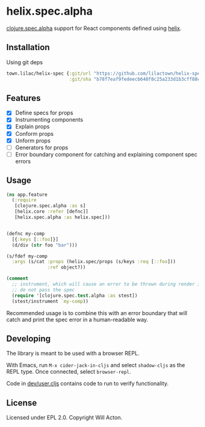 # helix.spec.alpha

[clojure.spec.alpha](https://github.com/clojure/spec.alpha) support for React
components defined using [helix](https://github.com/lilactown/helix).

## Installation

Using git deps

```clojure
town.lilac/helix-spec {:git/url "https://github.com/lilactown/helix-spec-alpha.git"
                       :git/sha "b78f7eaf9fedeecb648f8c25a233d1b3cff88c2f"}
```

## Features

- [x] Define specs for props
- [x] Instrumenting components
- [x] Explain props
- [x] Conform props
- [x] Unform props
- [ ] Generators for props
- [ ] Error boundary component for catching and explaining component spec errors

## Usage

```clojure
(ns app.feature
  (:require
   [clojure.spec.alpha :as s]
   [helix.core :refer [defnc]]
   [helix.spec.alpha :as helix.spec]))


(defnc my-comp
  [{:keys [::foo]}]
  (d/div (str foo "bar")))

(s/fdef my-comp
  :args (s/cat :props (helix.spec/props (s/keys :req [::foo]))
               :ref object?))

(comment
  ;; instrument, which will cause an error to be thrown during render if props
  ;; do not pass the spec
  (require '[clojure.spec.test.alpha :as stest])
  (stest/instrument `my-comp))
```

Recommended usage is to combine this with an error boundary that will catch and
print the spec error in a human-readable way.

## Developing

The library is meant to be used with a browser REPL.

With Emacs, run `M-x cider-jack-in-cljs` and select `shadow-cljs` as the REPL
type. Once connected, select `browser-repl`.

Code in [dev/user.cljs](./dev/user.cljs) contains code to run to verify
functionality.

## License

Licensed under EPL 2.0. Copyright Will Acton.
